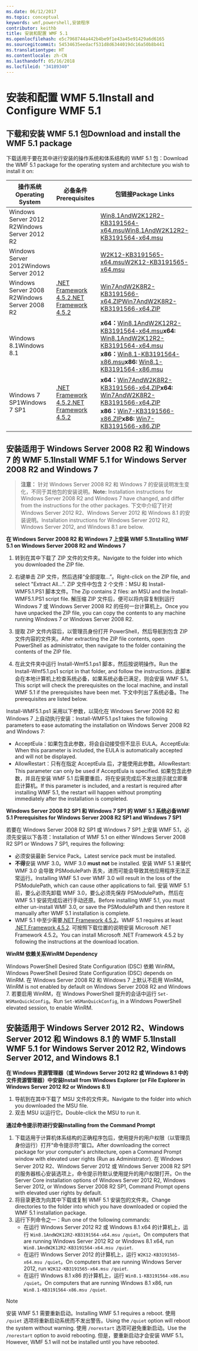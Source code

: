 ```yaml
---
ms.date: 06/12/2017
ms.topic: conceptual
keywords: wmf,powershell,安装程序
contributor: keithb
title: 安装和配置 WMF 5.1
ms.openlocfilehash: e5c7968744a442b4be9f1e43a45e91429a6d6165
ms.sourcegitcommit: 54534635eedacf531d8d6344019dc16a50b8b441
ms.translationtype: HT
ms.contentlocale: zh-CN
ms.lasthandoff: 05/16/2018
ms.locfileid: "34189340"
---
```

# <a name="install-and-configure-wmf-51"></a><span data-ttu-id="93cc3-103">安装和配置 WMF 5.1</span><span class="sxs-lookup"><span data-stu-id="93cc3-103">Install and Configure WMF 5.1</span></span> #


## <a name="download-and-install-the-wmf-51-package"></a><span data-ttu-id="93cc3-104">下载和安装 WMF 5.1 包</span><span class="sxs-lookup"><span data-stu-id="93cc3-104">Download and install the WMF 5.1 package</span></span>

<span data-ttu-id="93cc3-105">下载适用于要在其中进行安装的操作系统和体系结构的 WMF 5.1 包：</span><span class="sxs-lookup"><span data-stu-id="93cc3-105">Download the WMF 5.1 package for the operating system and architecture you wish to install it on:</span></span>

| <span data-ttu-id="93cc3-106">操作系统</span><span class="sxs-lookup"><span data-stu-id="93cc3-106">Operating System</span></span>       | <span data-ttu-id="93cc3-107">必备条件</span><span class="sxs-lookup"><span data-stu-id="93cc3-107">Prerequisites</span></span>           | <span data-ttu-id="93cc3-108">包链接</span><span class="sxs-lookup"><span data-stu-id="93cc3-108">Package Links</span></span>                          |
|------------------------|-------------------------|----------------------------------------|
| <span data-ttu-id="93cc3-109">Windows Server 2012 R2</span><span class="sxs-lookup"><span data-stu-id="93cc3-109">Windows Server 2012 R2</span></span> |                         | <span data-ttu-id="93cc3-110">[Win8.1AndW2K12R2-KB3191564-x64.msu][]</span><span class="sxs-lookup"><span data-stu-id="93cc3-110">[Win8.1AndW2K12R2-KB3191564-x64.msu][]</span></span> |
| <span data-ttu-id="93cc3-111">Windows Server 2012</span><span class="sxs-lookup"><span data-stu-id="93cc3-111">Windows Server 2012</span></span>    |                         | <span data-ttu-id="93cc3-112">[W2K12-KB3191565-x64.msu][]</span><span class="sxs-lookup"><span data-stu-id="93cc3-112">[W2K12-KB3191565-x64.msu][]</span></span>            |
| <span data-ttu-id="93cc3-113">Windows Server 2008 R2</span><span class="sxs-lookup"><span data-stu-id="93cc3-113">Windows Server 2008 R2</span></span> | <span data-ttu-id="93cc3-114">[.NET Framework 4.5.2][]</span><span class="sxs-lookup"><span data-stu-id="93cc3-114">[.NET Framework 4.5.2][]</span></span>| <span data-ttu-id="93cc3-115">[Win7AndW2K8R2-KB3191566-x64.ZIP][]</span><span class="sxs-lookup"><span data-stu-id="93cc3-115">[Win7AndW2K8R2-KB3191566-x64.ZIP][]</span></span>    |
| <span data-ttu-id="93cc3-116">Windows 8.1</span><span class="sxs-lookup"><span data-stu-id="93cc3-116">Windows 8.1</span></span>            |                         | <span data-ttu-id="93cc3-117">**x64：**[Win8.1AndW2K12R2-KB3191564-x64.msu][]</span><span class="sxs-lookup"><span data-stu-id="93cc3-117">**x64:** [Win8.1AndW2K12R2-KB3191564-x64.msu][]</span></span></br><span data-ttu-id="93cc3-118">**x86：**[Win8.1-KB3191564-x86.msu][]</span><span class="sxs-lookup"><span data-stu-id="93cc3-118">**x86:** [Win8.1-KB3191564-x86.msu][]</span></span> |
| <span data-ttu-id="93cc3-119">Windows 7 SP1</span><span class="sxs-lookup"><span data-stu-id="93cc3-119">Windows 7 SP1</span></span>          | <span data-ttu-id="93cc3-120">[.NET Framework 4.5.2][]</span><span class="sxs-lookup"><span data-stu-id="93cc3-120">[.NET Framework 4.5.2][]</span></span>| <span data-ttu-id="93cc3-121">**x64：**[Win7AndW2K8R2-KB3191566-x64.ZIP][]</span><span class="sxs-lookup"><span data-stu-id="93cc3-121">**x64:** [Win7AndW2K8R2-KB3191566-x64.ZIP][]</span></span></br><span data-ttu-id="93cc3-122">**x86：**[Win7-KB3191566-x86.ZIP][]</span><span class="sxs-lookup"><span data-stu-id="93cc3-122">**x86:** [Win7-KB3191566-x86.ZIP][]</span></span> |

[.NET Framework 4.5.2]: https://www.microsoft.com/download/details.aspx?id=42642
[W2K12-KB3191565-x64.msu]: https://go.microsoft.com/fwlink/?linkid=839513
[Win7-KB3191566-x86.ZIP]: https://go.microsoft.com/fwlink/?linkid=839522
[Win7AndW2K8R2-KB3191566-x64.ZIP]: https://go.microsoft.com/fwlink/?linkid=839523
[Win8.1-KB3191564-x86.msu]: https://go.microsoft.com/fwlink/?linkid=839521
[Win8.1AndW2K12R2-KB3191564-x64.msu]: https://go.microsoft.com/fwlink/?linkid=839516

## <a name="install-wmf-51-for-windows-server-2008-r2-and-windows-7"></a><span data-ttu-id="93cc3-129">安装适用于 Windows Server 2008 R2 和 Windows 7 的 WMF 5.1</span><span class="sxs-lookup"><span data-stu-id="93cc3-129">Install WMF 5.1 for Windows Server 2008 R2 and Windows 7</span></span>

> <span data-ttu-id="93cc3-130">**注意：** 针对 Windows Server 2008 R2 和 Windows 7 的安装说明发生变化，不同于其他包的安装说明。</span><span class="sxs-lookup"><span data-stu-id="93cc3-130">**Note:** Installation instructions for Windows Server 2008 R2 and Windows 7 have changed, and differ from the instructions for the other packages.</span></span> <span data-ttu-id="93cc3-131">下文中介绍了针对 Windows Server 2012 R2、Windows Server 2012 和 Windows 8.1 的安装说明。</span><span class="sxs-lookup"><span data-stu-id="93cc3-131">Installation instructions for Windows Server 2012 R2, Windows Server 2012, and Windows 8.1 are below.</span></span>

<span data-ttu-id="93cc3-132">**在 Windows Server 2008 R2 和 Windows 7 上安装 WMF 5.1**</span><span class="sxs-lookup"><span data-stu-id="93cc3-132">**Installing WMF 5.1 on Windows Server 2008 R2 and Windows 7**</span></span>

1. <span data-ttu-id="93cc3-133">转到在其中下载了 ZIP 文件的文件夹。</span><span class="sxs-lookup"><span data-stu-id="93cc3-133">Navigate to the folder into which you downloaded the ZIP file.</span></span>

2. <span data-ttu-id="93cc3-134">右键单击 ZIP 文件，然后选择“全部提取...”。</span><span class="sxs-lookup"><span data-stu-id="93cc3-134">Right-click on the ZIP file, and select "Extract All...".</span></span> <span data-ttu-id="93cc3-135">ZIP 文件中包含 2 个文件：MSU 和 Install-WMF5.1.PS1 脚本文件。</span><span class="sxs-lookup"><span data-stu-id="93cc3-135">The Zip contains 2 files: an MSU and the Install-WMF5.1.PS1 script file.</span></span>
<span data-ttu-id="93cc3-136">解压缩 ZIP 文件后，便可以将内容复制到运行 Windows 7 或 Windows Server 2008 R2 的任何一台计算机上。</span><span class="sxs-lookup"><span data-stu-id="93cc3-136">Once you have unpacked the ZIP file, you can copy the contents to any machine running Windows 7 or Windows Server 2008 R2.</span></span>

3. <span data-ttu-id="93cc3-137">提取 ZIP 文件内容后，以管理员身份打开 PowerShell，然后导航到包含 ZIP 文件内容的文件夹。</span><span class="sxs-lookup"><span data-stu-id="93cc3-137">After extracting the ZIP file contents, open PowerShell as administrator, then navigate to the folder containing the contents of the ZIP file.</span></span>

4. <span data-ttu-id="93cc3-138">在此文件夹中运行 Install-Wmf5.1.ps1 脚本，然后按说明操作。</span><span class="sxs-lookup"><span data-stu-id="93cc3-138">Run the Install-Wmf5.1.ps1 script in that folder, and follow the instructions.</span></span> <span data-ttu-id="93cc3-139">此脚本会在本地计算机上检查系统必备，如果系统必备已满足，则会安装 WMF 5.1。</span><span class="sxs-lookup"><span data-stu-id="93cc3-139">This script will check the prerequisites on the local machine, and install WMF 5.1 if the prerequisites have been met.</span></span> <span data-ttu-id="93cc3-140">下文中列出了系统必备。</span><span class="sxs-lookup"><span data-stu-id="93cc3-140">The prerequisites are listed below.</span></span>

<span data-ttu-id="93cc3-141">Install-WMF5.1.ps1 采用以下参数，以简化在 Windows Server 2008 R2 和 Windows 7 上自动执行安装：</span><span class="sxs-lookup"><span data-stu-id="93cc3-141">Install-WMF5.1.ps1 takes the following parameters to ease automating the installation on Windows Server 2008 R2 and Windows 7:</span></span>

- <span data-ttu-id="93cc3-142">AcceptEula：如果包含此参数，将会自动接受但不显示 EULA。</span><span class="sxs-lookup"><span data-stu-id="93cc3-142">AcceptEula: When this parameter is included, the EULA is automatically accepted and will not be displayed.</span></span>
- <span data-ttu-id="93cc3-143">AllowRestart：只有在指定 AcceptEula 后，才能使用此参数。</span><span class="sxs-lookup"><span data-stu-id="93cc3-143">AllowRestart: This parameter can only be used if AcceptEula is specified.</span></span> <span data-ttu-id="93cc3-144">如果包含此参数，并且在安装 WMF 5.1 后需要重启，将在安装完成后不发出提示就立即重启计算机。</span><span class="sxs-lookup"><span data-stu-id="93cc3-144">If this parameter is included, and a restart is required after installing WMF 5.1, the restart will happen without prompting immediately after the installation is completed.</span></span>

<span data-ttu-id="93cc3-145">**Windows Server 2008 R2 SP1 和 Windows 7 SP1 的 WMF 5.1 系统必备**</span><span class="sxs-lookup"><span data-stu-id="93cc3-145">**WMF 5.1 Prerequisites for Windows Server 2008 R2 SP1 and Windows 7 SP1**</span></span>

<span data-ttu-id="93cc3-146">若要在 Windows Server 2008 R2 SP1 或 Windows 7 SP1 上安装 WMF 5.1，必须先安装以下各项：</span><span class="sxs-lookup"><span data-stu-id="93cc3-146">Installation of WMF 5.1 on either Windows Server 2008 R2 SP1 or Windows 7 SP1, requires the following:</span></span>
- <span data-ttu-id="93cc3-147">必须安装最新 Service Pack。</span><span class="sxs-lookup"><span data-stu-id="93cc3-147">Latest service pack must be installed.</span></span>
- <span data-ttu-id="93cc3-148">**不得**安装 WMF 3.0。</span><span class="sxs-lookup"><span data-stu-id="93cc3-148">WMF 3.0 **must not** be installed.</span></span> <span data-ttu-id="93cc3-149">安装 WMF 5.1 来替代 WMF 3.0 会导致 PSModulePath 丢失，进而可能会导致其他应用程序无法正常运行。</span><span class="sxs-lookup"><span data-stu-id="93cc3-149">Installing WMF 5.1 over WMF 3.0 will result in the loss of the PSModulePath, which can cause other applications to fail.</span></span> <span data-ttu-id="93cc3-150">安装 WMF 5.1 前，要么必须先卸载 WMF 3.0，要么必须先保存 PSModulePath，然后在 WMF 5.1 安装完成后进行手动还原。</span><span class="sxs-lookup"><span data-stu-id="93cc3-150">Before installing WMF 5.1, you must either un-install WMF 3.0, or save the PSModulePath and then restore it manually after WMF 5.1 installation is complete.</span></span>
- <span data-ttu-id="93cc3-151">WMF 5.1 中至少需要[.NET Framework 4.5.2](https://www.microsoft.com/en-ca/download/details.aspx?id=42642)。</span><span class="sxs-lookup"><span data-stu-id="93cc3-151">WMF 5.1 requires at least [.NET Framework 4.5.2](https://www.microsoft.com/en-ca/download/details.aspx?id=42642).</span></span>
<span data-ttu-id="93cc3-152">可按照下载位置的说明安装 Microsoft .NET Framework 4.5.2。</span><span class="sxs-lookup"><span data-stu-id="93cc3-152">You can install Microsoft .NET Framework 4.5.2 by following the instructions at the download location.</span></span>

<span data-ttu-id="93cc3-153">**WinRM 依赖关系**</span><span class="sxs-lookup"><span data-stu-id="93cc3-153">**WinRM Dependency**</span></span>

<span data-ttu-id="93cc3-154">Windows PowerShell Desired State Configuration (DSC) 依赖 WinRM。</span><span class="sxs-lookup"><span data-stu-id="93cc3-154">Windows PowerShell Desired State Configuration (DSC) depends on WinRM.</span></span>
<span data-ttu-id="93cc3-155">在 Windows Server 2008 R2 和 Windows 7 上默认不启用 WinRM。</span><span class="sxs-lookup"><span data-stu-id="93cc3-155">WinRM is not enabled by default on Windows Server 2008 R2 and Windows 7.</span></span>
<span data-ttu-id="93cc3-156">若要启用 WinRM，在 Windows PowerShell 提升的会话中运行 `Set-WSManQuickConfig`。</span><span class="sxs-lookup"><span data-stu-id="93cc3-156">Run `Set-WSManQuickConfig`, in a Windows PowerShell elevated session, to enable WinRM.</span></span>


## <a name="install-wmf-51-for-windows-server-2012-r2-windows-server-2012-and-windows-81"></a><span data-ttu-id="93cc3-157">安装适用于 Windows Server 2012 R2、Windows Server 2012 和 Windows 8.1 的 WMF 5.1</span><span class="sxs-lookup"><span data-stu-id="93cc3-157">Install WMF 5.1 for Windows Server 2012 R2, Windows Server 2012, and Windows 8.1</span></span>
<span data-ttu-id="93cc3-158">**在 Windows 资源管理器（或 Windows Server 2012 R2 或 Windows 8.1 中的文件资源管理器）中安装**</span><span class="sxs-lookup"><span data-stu-id="93cc3-158">**Install from Windows Explorer (or File Explorer in Windows Server 2012 R2 or Windows 8.1)**</span></span>

1. <span data-ttu-id="93cc3-159">导航到在其中下载了 MSU 文件的文件夹。</span><span class="sxs-lookup"><span data-stu-id="93cc3-159">Navigate to the folder into which you downloaded the MSU file.</span></span>
2. <span data-ttu-id="93cc3-160">双击 MSU 以运行它。</span><span class="sxs-lookup"><span data-stu-id="93cc3-160">Double-click the MSU to run it.</span></span>

<span data-ttu-id="93cc3-161">**通过命令提示符进行安装**</span><span class="sxs-lookup"><span data-stu-id="93cc3-161">**Installing from the Command Prompt**</span></span>

1. <span data-ttu-id="93cc3-162">下载适用于计算机体系结构的正确程序包后，使用提升的用户权限（以管理员身份运行）打开“命令提示符”窗口。</span><span class="sxs-lookup"><span data-stu-id="93cc3-162">After downloading the correct package for your computer's architecture, open a Command Prompt window with elevated user rights (Run as Administrator).</span></span> <span data-ttu-id="93cc3-163">在 Windows Server 2012 R2、Windows Server 2012 或 Windows Server 2008 R2 SP1 的服务器核心安装选项上，命令提示符默认使用提升的用户权限打开。</span><span class="sxs-lookup"><span data-stu-id="93cc3-163">On the Server Core installation options of Windows Server 2012 R2, Windows Server 2012, or Windows Server 2008 R2 SP1, Command Prompt opens with elevated user rights by default.</span></span>
2. <span data-ttu-id="93cc3-164">将目录更改为向其中下载或复制 WMF 5.1 安装包的文件夹。</span><span class="sxs-lookup"><span data-stu-id="93cc3-164">Change directories to the folder into which you have downloaded or copied the WMF 5.1 installation package.</span></span>
3. <span data-ttu-id="93cc3-165">运行下列命令之一：</span><span class="sxs-lookup"><span data-stu-id="93cc3-165">Run one of the following commands:</span></span>
   - <span data-ttu-id="93cc3-166">在运行 Windows Server 2012 R2 或 Windows 8.1 x64 的计算机上，运行 `Win8.1AndW2K12R2-KB3191564-x64.msu /quiet`。</span><span class="sxs-lookup"><span data-stu-id="93cc3-166">On computers that are running Windows Server 2012 R2 or Windows 8.1 x64, run `Win8.1AndW2K12R2-KB3191564-x64.msu /quiet`.</span></span>
   - <span data-ttu-id="93cc3-167">在运行 Windows Server 2012 的计算机上，运行 `W2K12-KB3191565-x64.msu /quiet`。</span><span class="sxs-lookup"><span data-stu-id="93cc3-167">On computers that are running Windows Server 2012, run `W2K12-KB3191565-x64.msu /quiet`.</span></span>
   - <span data-ttu-id="93cc3-168">在运行 Windows 8.1 x86 的计算机上，运行 `Win8.1-KB3191564-x86.msu /quiet`。</span><span class="sxs-lookup"><span data-stu-id="93cc3-168">On computers that are running Windows 8.1 x86, run `Win8.1-KB3191564-x86.msu /quiet`.</span></span>

> [!NOTE]
> <span data-ttu-id="93cc3-169">安装 WMF 5.1 需要重新启动。</span><span class="sxs-lookup"><span data-stu-id="93cc3-169">Installing WMF 5.1 requires a reboot.</span></span> <span data-ttu-id="93cc3-170">使用 `/quiet` 选项将重新启动系统而不发出警告。</span><span class="sxs-lookup"><span data-stu-id="93cc3-170">Using the `/quiet` option will reboot the system without warning.</span></span>
> <span data-ttu-id="93cc3-171">使用 `/norestart` 选项可避免重新启动。</span><span class="sxs-lookup"><span data-stu-id="93cc3-171">Use the `/norestart` option to avoid rebooting.</span></span> <span data-ttu-id="93cc3-172">但是，要重新启动才会安装 WMF 5.1。</span><span class="sxs-lookup"><span data-stu-id="93cc3-172">However, WMF 5.1 will not be installed until you have rebooted.</span></span>
